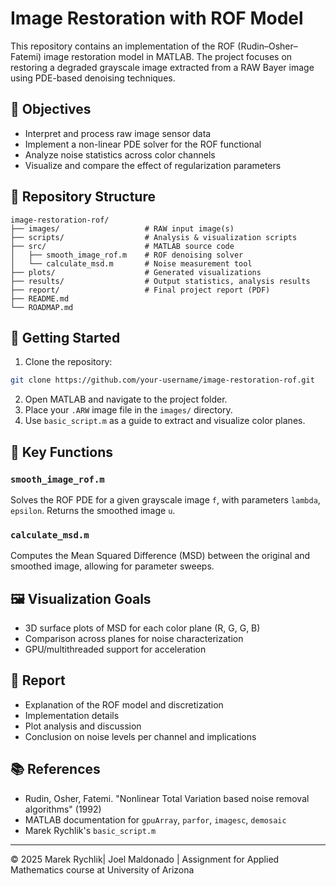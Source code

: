 # Image Restoration with ROF Model

This repository contains an implementation of the ROF (Rudin–Osher–Fatemi) image restoration model in MATLAB. The project focuses on restoring a degraded grayscale image extracted from a RAW Bayer image using PDE-based denoising techniques.

## 📌 Objectives
- Interpret and process raw image sensor data
- Implement a non-linear PDE solver for the ROF functional
- Analyze noise statistics across color channels
- Visualize and compare the effect of regularization parameters

## 📂 Repository Structure
```
image-restoration-rof/
├── images/                   # RAW input image(s)
├── scripts/                  # Analysis & visualization scripts
├── src/                      # MATLAB source code
│   ├── smooth_image_rof.m    # ROF denoising solver
│   └── calculate_msd.m       # Noise measurement tool
├── plots/                    # Generated visualizations
├── results/                  # Output statistics, analysis results
├── report/                   # Final project report (PDF)
├── README.md
└── ROADMAP.md
```

## 🚀 Getting Started
1. Clone the repository:
```bash
git clone https://github.com/your-username/image-restoration-rof.git
```
2. Open MATLAB and navigate to the project folder.
3. Place your `.ARW` image file in the `images/` directory.
4. Use `basic_script.m` as a guide to extract and visualize color planes.

## 🧠 Key Functions
### `smooth_image_rof.m`
Solves the ROF PDE for a given grayscale image `f`, with parameters `lambda`, `epsilon`. Returns the smoothed image `u`.

### `calculate_msd.m`
Computes the Mean Squared Difference (MSD) between the original and smoothed image, allowing for parameter sweeps.

## 🖼️ Visualization Goals
- 3D surface plots of MSD for each color plane (R, G, G, B)
- Comparison across planes for noise characterization
- GPU/multithreaded support for acceleration

## 📒 Report
- Explanation of the ROF model and discretization
- Implementation details
- Plot analysis and discussion
- Conclusion on noise levels per channel and implications

## 📚 References
- Rudin, Osher, Fatemi. "Nonlinear Total Variation based noise removal algorithms" (1992)
- MATLAB documentation for `gpuArray`, `parfor`, `imagesc`, `demosaic`
- Marek Rychlik's `basic_script.m`

---
© 2025 Marek Rychlik| Joel Maldonado | Assignment for Applied Mathematics course at University of Arizona

